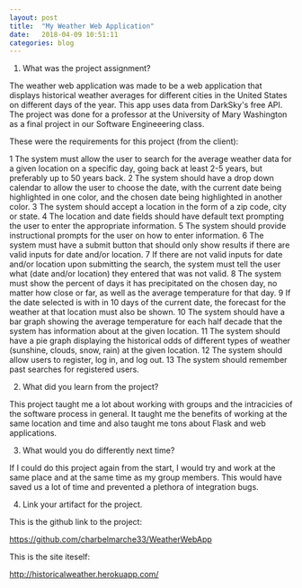 ```yaml
---
layout: post
title:  "My Weather Web Application"
date:   2018-04-09 10:51:11
categories: blog
---
```


1)	What was the project assignment? 

The weather web application was made to be a web application that displays historical weather averages for different cities in the United States on different days of the year. This app uses data from DarkSky's free API. The project was done for a professor at the University of Mary Washington as a final project in our Software Engineeering class. 

These were the requirements for this project (from the client):

1  The system must allow the user to search for the average weather data for a given location on a specific day, going back at least 2-5 years, but preferably up to 50 years back.
2  The system should have a drop down calendar to allow the user to choose the date, with the current date being highlighted in one color, and the chosen date being highlighted in another color.
3  The system should accept a location in the form of a zip code, city or state.
4  The location and date fields should have default text prompting the user to enter the appropriate information.
5  The system should provide instructional prompts for the user on how to enter information.
6  The system must have a submit button that should only show results if there are valid inputs for date and/or location.
7  If there are not valid inputs for date and/or location upon submitting the search, the system must tell the user what (date and/or location) they entered that was not valid.
8  The system must show the percent of days it has precipitated on the chosen day, no matter how close or far, as well as the average temperature for that day.
9  If the date selected is with in 10 days of the current date, the forecast for the weather at that location must also be shown.
10  The system should have a bar graph showing the average temperature for each half decade that the system has information about at the given location.
11  The system should have a pie graph displaying the historical odds of different types of weather (sunshine, clouds, snow, rain) at the given location.
12  The system should allow users to register, log in, and log out.
13  The system should remember past searches for registered users.

2)	What did you learn from the project? 

This project taught me a lot about working with groups and the intracicies of the software process in general. It taught me the benefits of working at the same location and time and also taught me tons about Flask and web applications.

3)	What would you do differently next time? 

If I could do this project again from the start, I would try and work at the same place and at the same time as my group members. This would have saved us a lot of time and prevented a plethora of integration bugs.

4)	Link your artifact for the project.

This is the github link to the project: 

https://github.com/charbelmarche33/WeatherWebApp

This is the site iteself:

http://historicalweather.herokuapp.com/

